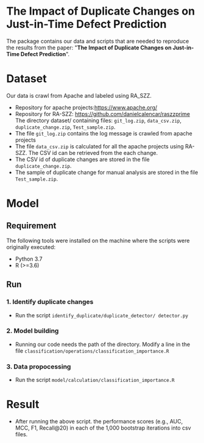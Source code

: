 # The Impact of Duplicate Changes on Just-in-Time Defect Prediction
The package contains our data and scripts that are needed to reproduce the results from the paper: "**The Impact of Duplicate Changes on Just-in-Time Defect Prediction**". 
# **Dataset**
Our data is crawl from Apache and labeled using RA_SZZ.
* Repository for apache projects:https://www.apache.org/
* Repository for RA-SZZ: https://github.com/danielcalencar/raszzprime
The directory dataset/ containing files: ``git_log.zip``, ``data_csv.zip``, ``duplicate_change.zip``, ``Test_sample.zip``.
* The file ``git_log.zip`` contains the log message is crawled from apache projects
* The file ``data_csv.zip`` is calculated for all the apache projects using RA-SZZ. The CSV id can be retrieved from the each change.
* The CSV id of duplicate changes are stored in the file ``duplicate_change.zip``.
* The sample of duplicate change for manual analysis are stored in the file ``Test_sample.zip``.

# **Model**
## **Requirement**
The following tools were installed on the machine where the scripts were originally executed:
* Python 3.7
* R (>=3.6)
## **Run**
### **1. Identify duplicate changes**
* Run the script ``identify_duplicate/duplicate_detector/ detector.py``
### **2. Model building**  
* Running our code needs the path of the directory. Modify a line in the file ``classification/operations/classification_importance.R``
### **3. Data propocessing**
* Run the script ``model/calculation/classification_importance.R``

# **Result** 
* After running the above script. the performance scores (e.g., AUC, MCC, F1, Recall@20) in each of the 1,000 bootstrap iterations into csv files.



